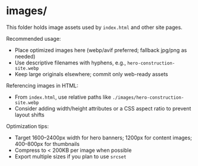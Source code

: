 # images/

This folder holds image assets used by `index.html` and other site pages.

Recommended usage:
- Place optimized images here (webp/avif preferred; fallback jpg/png as needed)
- Use descriptive filenames with hyphens, e.g., `hero-construction-site.webp`
- Keep large originals elsewhere; commit only web-ready assets

Referencing images in HTML:
- From `index.html`, use relative paths like `./images/hero-construction-site.webp`
- Consider adding width/height attributes or a CSS aspect ratio to prevent layout shifts

Optimization tips:
- Target 1600–2400px width for hero banners; 1200px for content images; 400–800px for thumbnails
- Compress to < 200KB per image when possible
- Export multiple sizes if you plan to use `srcset`
